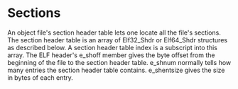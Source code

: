 # Sections

An object file's section header table lets one locate all the file's sections. The section header table is an array of Elf32_Shdr or Elf64_Shdr structures as described below. A section header table index is a subscript into this array. The ELF header's e_shoff member gives the byte offset from the beginning of the file to the section header table. e_shnum normally tells how many entries the section header table contains. e_shentsize gives the size in bytes of each entry.

